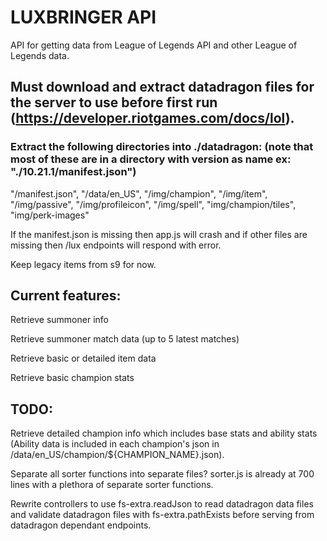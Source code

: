# LUXBRINGER API
API for getting data from League of Legends API and other League of Legends data.

## Must download and extract datadragon files for the server to use before first run (https://developer.riotgames.com/docs/lol).
### Extract the following directories into ./datadragon: (note that most of these are in a directory with version as name ex: "./10.21.1/manifest.json")
"/manifest.json", "/data/en_US", "/img/champion", "/img/item", "/img/passive",
"/img/profileicon", "/img/spell", "img/champion/tiles", "img/perk-images"

If the manifest.json is missing then app.js will crash and if other files are missing then /lux endpoints will respond with error.

Keep legacy items from s9 for now.

## Current features:
Retrieve summoner info

Retrieve summoner match data (up to 5 latest matches)

Retrieve basic or detailed item data

Retrieve basic champion stats

## TODO:
Retrieve detailed champion info which includes base stats and ability stats (Ability data is included in each champion's json in /data/en_US/champion/${CHAMPION_NAME}.json).

Separate all sorter functions into separate files? sorter.js is already at 700 lines with a plethora of separate sorter functions.

Rewrite controllers to use fs-extra.readJson to read datadragon data files and validate datadragon files with fs-extra.pathExists before serving from datadragon dependant endpoints.